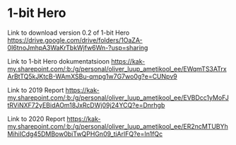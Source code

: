# 1-bit Hero
Link to download version 0.2 of 1-bit Hero
https://drive.google.com/drive/folders/1OaZA-0I6tnoJmhpA3WaKrTbkWjfw6Wn-?usp=sharing

Link to 1-bit Hero dokumentatsioon
https://kak-my.sharepoint.com/:b:/g/personal/oliver_luup_ametikool_ee/EWqmTS3ATrxArBtTQ5kJKtcB-WAmXSBu-qmpg1w7G7wo0g?e=CUNpv9

Link to 2019 Report
https://kak-my.sharepoint.com/:b:/g/personal/oliver_luup_ametikool_ee/EVBDcc1yMoFJtRViNXF72yEBidAOm18JxRcDWj09j24YCQ?e=Dnrhgb

Link to 2020 Report
https://kak-my.sharepoint.com/:b:/g/personal/oliver_luup_ametikool_ee/ER2ncMTUBYhMihiICdg45DMBow0biTwQPHGn09_tiArlFQ?e=In1fQc
